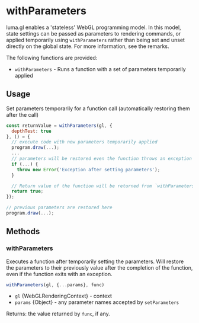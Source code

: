 # withParameters

luma.gl enables a 'stateless' WebGL programming model. In this model, state settings can be passed as parameters to rendering commands, or applied temporarily using `withParameters` rather than being set and unset directly on the global state. For more information, see the remarks.

The following functions are provided:
* `withParameters` - Runs a function with a set of parameters temporarily applied


## Usage

Set parameters temporarily for a function call (automatically restoring them after the call)
```js
const returnValue = withParameters(gl, {
  depthTest: true
}, () = {
  // execute code with new parameters temporarily applied
  program.draw(...);
  ...
  // parameters will be restored even the function throws an exception
  if (...) {
    throw new Error('Exception after setting parameters');
  }

  // Return value of the function will be returned from `withParameters`
  return true;
});

// previous parameters are restored here
program.draw(...);
```

## Methods

### withParameters

Executes a function after temporarily setting the parameters. Will restore the parameters to their previously value after the completion of the function, even if the function exits with an exception.

```js
withParameters(gl, {...params}, func)
```
* `gl` {WebGLRenderingContext} - context
* `params` {Object} - any parameter names accepted by `setParameters`

Returns: the value returned by `func`, if any.
